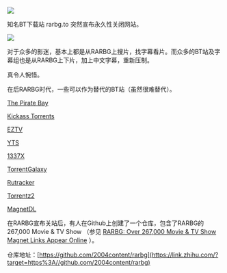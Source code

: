 ![](https://pic2.zhimg.com/v2-6db040db23041248f66a17828ac1f651_b.jpg)

知名BT下载站 rarbg.to 突然宣布永久性关闭网站。

![](https://pic2.zhimg.com/v2-0a28ced888d39dd5ae6fe4c0b89ad2b1_b.jpg)

对于众多的影迷，基本上都是从RARBG上搜片，找字幕看片。而众多的BT站及字幕组也是从RARBG上下片，加上中文字幕，重新压制。

真令人惋惜。

在后RARBG时代，一些可以作为替代的BT站（虽然很难替代）。

[The Pirate Bay](https://link.zhihu.com/?target=https%3A//piratebayproxy.info/)

[Kickass Torrents](https://link.zhihu.com/?target=https%3A//katcr.to/)

[EZTV](https://link.zhihu.com/?target=https%3A//eztv.re/)

[YTS](https://link.zhihu.com/?target=https%3A//yts.mx/)

[1337X](https://link.zhihu.com/?target=https%3A//www.1377x.to/)

[TorrentGalaxy](https://link.zhihu.com/?target=https%3A//torrentgalaxy.to/)

[Rutracker](https://link.zhihu.com/?target=https%3A//rutracker.org/)

[Torrentz2](https://link.zhihu.com/?target=https%3A//torrentz2.nz/)

[MagnetDL](https://link.zhihu.com/?target=https%3A//www.magnetdl.com/)

在RARBG宣布关站后，有人在Github上创建了一个仓库，包含了RARBG的 267,000 Movie & TV Show （参见 [RARBG: Over 267,000 Movie & TV Show Magnet Links Appear Online](https://link.zhihu.com/?target=https%3A//torrentfreak.com/rarbg-over-267000-movie-tv-show-magnet-links-appear-online-230601/) ）。

仓库地址：[https://github.com/2004content/rarbg](https://link.zhihu.com/?target=https%3A//github.com/2004content/rarbg)